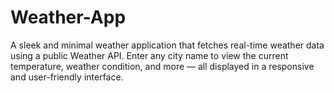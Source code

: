 # Weather-App
A sleek and minimal weather application that fetches real-time weather data using a public Weather API. Enter any city name to view the current temperature, weather condition, and more — all displayed in a responsive and user-friendly interface.
